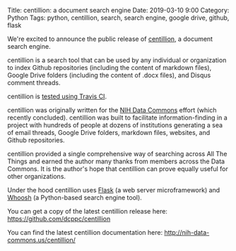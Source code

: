 Title: centillion: a document search engine
Date: 2019-03-10 9:00
Category: Python
Tags: python, centillion, search, search engine, google drive, github, flask

We're excited to announce the public release of [centillion](https://github.com/dcppc/centillion),
a document search engine. 

centillion is a search tool that can be used by any individual or organization
to index Github repositories (including the content of markdown files),
Google Drive folders (including the content of .docx files), and Disqus
comment threads.

centillion is [tested using Travis CI](travis-ci.org/dcppc/centillion).

centillion was originally written for the [NIH Data Commons](https://public.nihdatacommons.us)
effort (which recently concluded).  centillion was built to facilitate information-finding
in a project with hundreds of people at dozens of institutions generating a sea of email threads,
Google Drive folders, markdown files, websites, and Github repositories.

centillion provided a single comprehensive way of searching across All The Things 
and earned the author many thanks from members across the Data Commons. It is the
author's hope that centillion can prove equally useful for other organizations.

Under the hood centillion uses [Flask](http://flask.pocoo.org/) (a web server
microframework) and [Whoosh](https://whoosh.readthedocs.io/en/latest/) (a Python-based
search engine tool).

You can get a copy of the latest centillion release here: <https://github.com/dcppc/centillion>

You can find the latest centillion documentation here: <http://nih-data-commons.us/centillion/>

